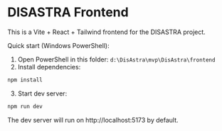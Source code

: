 # DISASTRA Frontend

This is a Vite + React + Tailwind frontend for the DISASTRA project.

Quick start (Windows PowerShell):

1. Open PowerShell in this folder: `d:\DisAstra\mvp\DisAstra\frontend`
2. Install dependencies:

```powershell
npm install
```

3. Start dev server:

```powershell
npm run dev
```

The dev server will run on http://localhost:5173 by default.
